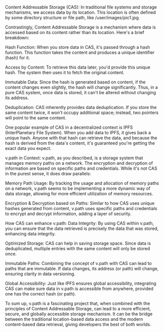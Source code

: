 Content Addressable Storage (CAS):
In traditional file systems and storage mechanisms, we access data by its location. This location is often defined by some directory structure or file path, like /user/images/pic1.jpg.

Contrastingly, Content Addressable Storage is a mechanism where data is accessed based on its content rather than its location. Here's a brief breakdown:

Hash Function: When you store data in CAS, it's passed through a hash function. This function takes the content and produces a unique identifier (hash) for it.

Access by Content: To retrieve this data later, you'd provide this unique hash. The system then uses it to fetch the original content.

Immutable Data: Since the hash is generated based on content, if the content changes even slightly, the hash will change significantly. Thus, in a pure CAS system, once data is stored, it can't be altered without changing its address.

Deduplication: CAS inherently provides data deduplication. If you store the same content twice, it won't occupy additional space; instead, two pointers will point to the same content.

One popular example of CAS in a decentralized context is IPFS (InterPlanetary File System). When you add data to IPFS, it gives back a unique hash. Anyone with that hash can retrieve the data, and because the hash is derived from the data's content, it's guaranteed you're getting the exact data you expect.

v.path in Context:
v.path, as you described, is a storage system that manages memory paths on a network. The encryption and decryption of information are based on specific paths and credentials. While it's not CAS in the purest sense, it does draw parallels:

Memory Path Usage: By tracking the usage and allocation of memory paths on a network, v.path seems to be implementing a more dynamic way of data storage, allowing for more efficient utilization of memory resources.

Encryption & Decryption based on Paths: Similar to how CAS uses unique hashes generated from content, v.path uses specific paths and credentials to encrypt and decrypt information, adding a layer of security.

How CAS can enhance v.path:
Data Integrity: By using CAS within v.path, you can ensure that the data retrieved is precisely the data that was stored, enhancing data integrity.

Optimized Storage: CAS can help in saving storage space. Since data is deduplicated, multiple entries with the same content will only be stored once.

Immutable Paths: Combining the concept of v.path with CAS can lead to paths that are immutable. If data changes, its address (or path) will change, ensuring clarity in data versioning.

Global Accessibility: Just like IPFS ensures global accessibility, integrating CAS can make sure data in v.path is accessible from anywhere, provided one has the correct hash (or path).

To sum up, v.path is a fascinating project that, when combined with the principles of Content Addressable Storage, can lead to a more efficient, secure, and globally accessible storage mechanism. It can be the bridge between the traditional location-based data access and the modern content-based data retrieval, giving developers the best of both worlds.